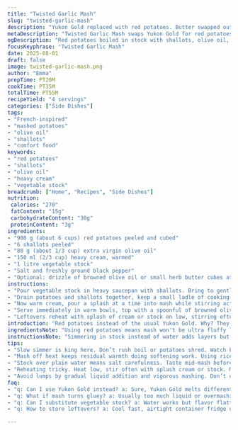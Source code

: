 ```yaml
---
title: "Twisted Garlic Mash"
slug: "twisted-garlic-mash"
description: "Yukon Gold replaced with red potatoes. Butter swapped out for olive oil plus cream. Garlic swapped for shallots. Use stock instead of water. Slow boil until fork slides through easily, around 30 minutes not exact. Mash with ricer if in mood, but hand tool works fine. Gradual cream addition, watch texture shift. Nutty olive oil drizzle optional but worth it. Salt and pepper last after taste test. Visual cues: skins peel easily post boil, mash glistens but not wet. Aromas from shallots soften on boil. Keep heat low when adding dairy to prevent curdling. Avoid pasty lumps by controlled liquid addition and vigorous mashing. Familiar but reinvented staple with subtle sweet shallot note."
metaDescription: "Twisted Garlic Mash swaps Yukon Gold for red potatoes, simmered in stock with shallots. Olive oil and cream blend for creamy texture and rich, subtle sweetness."
ogDescription: "Red potatoes boiled in stock with shallots, olive oil, cream. Mash creamy but textured. Patience on simmer and seasoning key. Shallots sneak in subtle sweetness."
focusKeyphrase: "Twisted Garlic Mash"
date: 2025-08-01
draft: false
image: twisted-garlic-mash.png
author: "Emma"
prepTime: PT20M
cookTime: PT35M
totalTime: PT55M
recipeYield: "4 servings"
categories: ["Side Dishes"]
tags:
- "French-inspired"
- "mashed potatoes"
- "olive oil"
- "shallots"
- "comfort food"
keywords:
- "red potatoes"
- "shallots"
- "olive oil"
- "heavy cream"
- "vegetable stock"
breadcrumb: ["Home", "Recipes", "Side Dishes"]
nutrition: 
 calories: "270"
 fatContent: "15g"
 carbohydrateContent: "30g"
 proteinContent: "3g"
ingredients:
- "900 g (about 6 cups) red potatoes peeled and cubed"
- "6 shallots peeled"
- "80 g (about 1/3 cup) extra virgin olive oil"
- "150 ml (2/3 cup) heavy cream, warmed"
- "1 litre vegetable stock"
- "Salt and freshly ground black pepper"
- "Optional: drizzle of browned olive oil or small herb butter cubes at serving"
instructions:
- "Pour vegetable stock in heavy saucepan with shallots. Bring to gentle boil. Add potatoes and lower heat to maintain soft simmer. Watch bubbles, not furious boil. Cook 30–35 minutes. Test doneness by poking a cube with fork — slides in with little resistance is your signal. Shallots should be soft, almost melting."
- "Drain potatoes and shallots together, keep a small ladle of cooking liquid just in case. Toss everything back in pan, off heat. Begin mashing with sturdy masher or ricer if you want finesse, I usually mash by hand to keep some texture. Add olive oil slowly, mixing well to incorporate and emulsify. It changes texture, adds silky richness."
- "Now warm cream, pour a splash at a time into mash while stirring actively. Watch for fluffiness, not soup. If too dry, add tiny drops of reserved stock. Salt midway and taste often; always adjust at finish. Black pepper also here, grinding fresh over the top brings freshness."
- "Serve immediately in warm bowls, top with a spoonful of browned olive oil or herbed butter cubes to melt and add aroma. The shallots give a subtle sweetness and depth. Texture should be creamy but not gummy. If overworked or liquid added fast, mash turns gluey. Patience pays off."
- "Leftovers reheat with splash of cream or stock on low, stirring often. Avoid microwave overheat to keep integrity. Could add roasted garlic for another layer, but here shallots take center stage for a twist."
introduction: "Red potatoes instead of the usual Yukon Gold. Why? They break down differently; more waxy starch, less creamy fat. I’ve wrestled with too-watery mash many times switching tubers. This way, the shallots bring a gentle sweetness that garlic hides too often. Skip raw garlic’s bite for softness with caramelized shallots resting underneath. Olive oil—not butter—offers richness but a lighter hit, blending silkiness without weighing down. Cream replaces milk, because splash by splash it blends better, no lumps, no curdling. Vegetables stock instead of water, subtle soil notes instead of plain hydration. It takes time. Don’t rush the boil. Those bubbles whisper the potatoes’ readiness. Pound them gradually—not all at once—to keep subtle texture, never glue. Season at the end: salt first mid-mash, final taste is king. That’s how love shapes a humble bowl. This is my second attempt after burning butter too often. No regrets switching fat. Taste evolves. Sounds in the kitchen—the faint simmer, the mash thud, the slow stir. It’s a ritual."
ingredientsNote: "Using red potatoes means mash won't be ultra fluffy like Yukon Gold, but gains a creamier mouthfeel with heartier texture. Peeling is a pain, but you can leave skins on for more rustic feel—just cut smaller cubes. Shallots replace garlic for subtle sweetness without pungency. They simmer in stock—never water—to imbue light herbal notes. Olive oil replaces butter mostly for easier handling and lighter taste; drizzle browned olive oil just before serving creates a nutty layer. Cream (not milk) is warm before integrating to avoid upsetting the mash and potential lumping. Vegetable stock adds mild salt and earthiness, too. Salt carefully; stock adds sodium already. Pepper freshly cracked for bite. Optional additions: fresh chives or thyme for herbal layering when serving. Common pitfalls: boiling too hard shreds potato flavors, or adding all liquid at once creates runoff rather than emulsion."
instructionsNote: "Simmering in stock instead of water adds layers but requires you to watch salt carefully. Temperature control is key. Don't let stock boil violently—gentle bubbles preserve potatoes inside while cooking shallots fully. Check doneness by pierce test: fork slides readily, potatoes barely holding shape but not falling apart. Restoring mash into saucepan off heat lets residual warmth continue softening. Gradual liquid introduction keeps moisture optimum without gluey overrun. Straight mashing roots muscle memory here; ricer gives silk but less hand feel. Salt midway to avoid flat flavor, pepper last to preserve aroma. Adding browned olive oil fat at end wakes nose. Don’t over-disturb mash after adding dairy or oil, risk pasty. Serve immediately for best texture. Reheating requires low heat and gentle stirring or add more liquid. If shy about shallots, roast them first for caramelized layer. Key tricks: warm cream, reserve some cooking liquid, mash gently but completely, season like a pro—constant tasting, never guessing."
tips:
- "Slow simmer is king here. Don’t rush boil or potatoes shred. Watch bubbles for gentle movement. Soft simmer lets shallots break down, release subtle sweetness. Fork poke near silent glide signals readiness. Leave skins on if feeling rustic but cube smaller. More bite, less fluff but adds heart."
- "Mash off heat keeps residual warmth doing softening work. Using ricer adds silk but hand mash preserves chunks, texture alive. Add olive oil slow, stirring constantly. It shifts mouthfeel, adds depth without heaviness. Cream warm, add splash by splash—if you rush liquid, mash turns gluey. Controlled moisture."
- "Stock over plain water means salt carefulness. Taste mid-mash before final salt. Stock adds background seasoning already. Pepper last, freshly cracked to keep bite sharp. Adding browned olive oil or tiny butter cubes last—aroma thickens bowl, scent wakes senses. Skip premature seasoning, always test."
- "Reheating tricky. Heat low, stir often with splash cream or stock. Microwave burns, dries quickly. Leftovers soften with gentle warming only. Roasted shallots swap okay if shy on sweetness layer. Garlic optional but clashes with shallot focus. Keep flavors clean but layered. Heat control prevents curdling dairy."
- "Avoid lumps by gradual liquid addition and vigorous mashing. Don’t dump all stock or cream at once. Patience pays off with texture that glistens but not wet. Visual cue: skins peeling after boil means starches ready. Aromas scents shifting during cooking used as timing guide. Season like a pro: test continuously."
faq:
- "q: Can I use Yukon Gold instead? a: Sure, Yukon Gold melts different, creamier but less texture. Red potatoes give waxy, chunkier feel. If Yukon Gold, reduce liquid, mash gentler. Flavor changes; shallots still key. Adjust timing for softness."
- "q: What if mash turns gluey? a: Usually too much liquid or overmashing. Fix with less dairy added fast, add reserved stock slowly. Use ricer for silk or hand tools for chunk. Mash tighter can become glue. Heat off helps. Stir gently after liquids."
- "q: Can I substitute vegetable stock? a: Water works but flavor flattens out. Chicken stock adds richness but shifts profile from subtle herb notes. Homemade stock preferred. Store-bought often too salty; taste as you go with salt. Low salt stock safest."
- "q: How to store leftovers? a: Cool fast, airtight container fridge up to 3 days. Reheat low temp stirring regularly, add splash cream or stock. Freeze okay but loses texture, best fresh. Add butter or olive oil on reheat for richness, not too hot. Microwave risk of dryness or splitting cream."

---
```

